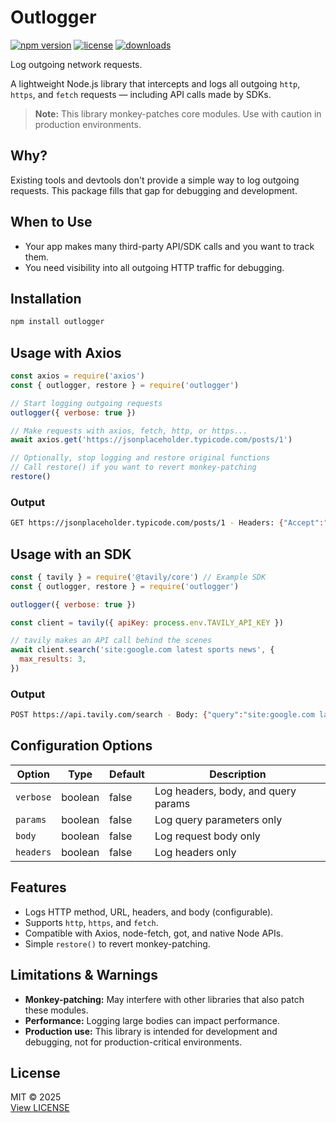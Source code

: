 # Outlogger

[![npm version](https://img.shields.io/npm/v/outlogger)](https://www.npmjs.com/package/outlogger)
[![license](https://img.shields.io/npm/l/outlogger)](https://github.com/ramkumar2098/outlogger/blob/master/LICENSE)
[![downloads](https://img.shields.io/npm/dm/outlogger)](https://www.npmjs.com/package/outlogger)

Log outgoing network requests.

A lightweight Node.js library that intercepts and logs all outgoing `http`, `https`, and `fetch` requests — including API calls made by SDKs.

> **Note:** This library monkey-patches core modules. Use with caution in production environments.

## Why?

Existing tools and devtools don't provide a simple way to log outgoing requests. This package fills that gap for debugging and development.

## When to Use

- Your app makes many third-party API/SDK calls and you want to track them.
- You need visibility into all outgoing HTTP traffic for debugging.

## Installation

```bash
npm install outlogger
```

## Usage with Axios

```js
const axios = require('axios')
const { outlogger, restore } = require('outlogger')

// Start logging outgoing requests
outlogger({ verbose: true })

// Make requests with axios, fetch, http, or https...
await axios.get('https://jsonplaceholder.typicode.com/posts/1')

// Optionally, stop logging and restore original functions
// Call restore() if you want to revert monkey-patching
restore()
```

### Output

```bash
GET https://jsonplaceholder.typicode.com/posts/1 - Headers: {"Accept":"application/json, text/plain, */*","User-Agent":"axios/1.11.0","Accept-Encoding":"gzip, compress, deflate, br"}
```

## Usage with an SDK

```js
const { tavily } = require('@tavily/core') // Example SDK
const { outlogger, restore } = require('outlogger')

outlogger({ verbose: true })

const client = tavily({ apiKey: process.env.TAVILY_API_KEY })

// tavily makes an API call behind the scenes
await client.search('site:google.com latest sports news', {
  max_results: 3,
})
```

### Output

```bash
POST https://api.tavily.com/search - Body: {"query":"site:google.com latest sports news","max_results":3} - Headers: {"Accept":"application/json, text/plain, */*","Content-Type":"application/json","Authorization":"<your-api-key>","X-Client-Source":"tavily-js","User-Agent":"axios/1.11.0","Content-Length":"62","Accept-Encoding":"gzip, compress, deflate, br"}
```

## Configuration Options

| Option    | Type    | Default | Description                         |
| --------- | ------- | ------- | ----------------------------------- |
| `verbose` | boolean | false   | Log headers, body, and query params |
| `params`  | boolean | false   | Log query parameters only           |
| `body`    | boolean | false   | Log request body only               |
| `headers` | boolean | false   | Log headers only                    |

## Features

- Logs HTTP method, URL, headers, and body (configurable).
- Supports `http`, `https`, and `fetch`.
- Compatible with Axios, node-fetch, got, and native Node APIs.
- Simple `restore()` to revert monkey-patching.

## Limitations & Warnings

- **Monkey-patching:** May interfere with other libraries that also patch these modules.
- **Performance:** Logging large bodies can impact performance.
- **Production use:** This library is intended for development and debugging, not for production-critical environments.

## License

MIT © 2025  
[View LICENSE](https://github.com/ramkumar2098/outlogger/blob/master/LICENSE)
